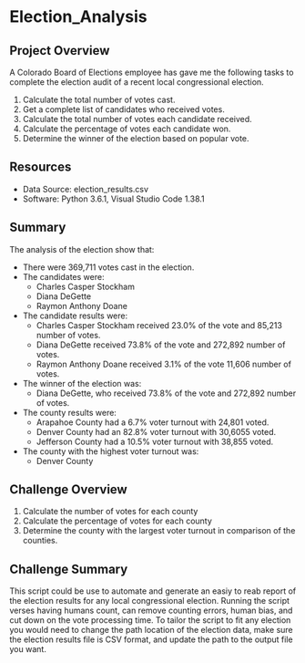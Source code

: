 # Election_Analysis

## Project Overview
A Colorado Board of Elections employee has gave me the following tasks to complete the election audit of a recent local congressional election.

1. Calculate the total number of votes cast.
2. Get a complete list of candidates who received votes.
3. Calculate the total number of votes each candidate received.
4. Calculate the percentage of votes each candidate won.
5. Determine the winner of the election based on popular vote.

## Resources
- Data Source: election_results.csv
- Software: Python 3.6.1, Visual Studio Code 1.38.1

## Summary
The analysis of the election show that:
- There were 369,711 votes cast in the election.
- The candidates were:
    - Charles Casper Stockham
    - Diana DeGette
    - Raymon Anthony Doane
- The candidate results were:
    - Charles Casper Stockham received 23.0% of the vote and 85,213 number of votes.
    - Diana DeGette received 73.8% of the vote and 272,892 number of votes.
    - Raymon Anthony Doane received 3.1% of the vote 11,606 number of votes.
- The winner of the election was:
    - Diana DeGette, who received 73.8% of the vote and 272,892 number of votes.
- The county results were:
    - Arapahoe County had a 6.7% voter turnout with 24,801 voted.
    - Denver County had an 82.8% voter turnout with  30,6055 voted.
    - Jefferson County had a 10.5% voter turnout with 38,855 voted.
- The county with the highest voter turnout was:
    - Denver County
## Challenge Overview
1. Calculate the number of votes for each county
2. Calculate the percentage of votes for each county
3. Determine the county with the largest voter turnout in comparison of the counties.

## Challenge Summary
This script could be use to automate and generate an easiy to reab report of the election results for any local congressional election. Running the script verses having humans count, can remove counting errors, human bias, and cut down on the vote processing time. To tailor the script to fit any election you would need to change the path location of the election data, make sure the election results file is CSV format, and update the path to the output file you want.
